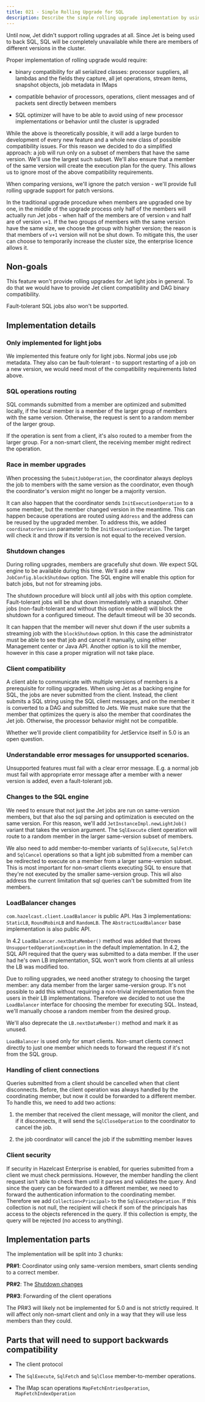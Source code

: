 ```yaml
---
title: 021 - Simple Rolling Upgrade for SQL
description: Describe the simple rolling upgrade implementation by using members with the same version 
---
```


Until now, Jet didn't support rolling upgrades at all. Since Jet is
being used to back SQL, SQL will be completely unavailable while there
are members of different versions in the cluster.

Proper implementation of rolling upgrade would require:

- binary compatibility for all serialized classes: processor suppliers,
  all lambdas and the fields they capture, all jet operations, stream
  items, snapshot objects, job metadata in IMaps

- compatible behavior of processors, operations, client messages and
  of packets sent directly between members

- SQL optimizer will have to be able to avoid using of new processor
  implementations or behavior until the cluster is upgraded

While the above is theoretically possible, it will add a large burden to
development of every new feature and a whole new class of possible
compatibility issues. For this reason we decided to do a simplified
approach: a job will run only on a subset of members that have the same
version. We'll use the largest such subset. We'll also ensure that a
member of the same version will create the execution plan for the query.
This allows us to ignore most of the above compatibility requirements.

When comparing versions, we'll ignore the patch version - we'll provide
full rolling upgrade support for patch versions.

In the traditional upgrade procedure when members are upgraded one by
one, in the middle of the upgrade process only half of the members will
actually run Jet jobs - when half of the members are of version `v` and
half are of version `v+1`. If the two groups of members with the same
version have the same size, we choose the group with higher version; the
reason is that members of `v+1` version will not be shut down. To
mitigate this, the user can choose to temporarily increase the cluster
size, the enterprise licence allows it.

## Non-goals

This feature won't provide rolling upgrades for Jet light jobs in
general. To do that we would have to provide Jet client compatibility
and DAG binary compatibility.

Fault-tolerant SQL jobs also won't be supported.

## Implementation details

### Only implemented for light jobs

We implemented this feature only for light jobs. Normal jobs use job
metadata. They also can be fault-tolerant - to support restarting of a
job on a new version, we would need most of the compatibility
requirements listed above.

### SQL operations routing

SQL commands submitted from a member are optimized and submitted
locally, if the local member is a member of the larger group of members
with the same version. Otherwise, the request is sent to a random member
of the larger group.

If the operation is sent from a client, it's also routed to a member
from the larger group. For a non-smart client, the receiving member
might redirect the operation.

### Race in member upgrades

When processing the `SubmitJobOperation`, the coordinator always deploys
the job to members with the same version as the coordinator, even though
the coordinator's version might no longer be a majority version.

It can also happen that the coordinator sends `InitExecutionOperation`
to a some member, but the member changed version in the meantime. This
can happen because operations are routed using `Address` and the address
can be reused by the upgraded member. To address this, we added
`coordinatorVersion` parameter to the `InitExecutionOperation`. The
target will check it and throw if its version is not equal to the
received version.

### Shutdown changes

During rolling upgrades, members are gracefully shut down. We expect SQL
engine to be available during this time. We'll add a new
`JobConfig.blockShutdown` option. The SQL engine will enable this option
for batch jobs, but not for streaming jobs.

The shutdown procedure will block until all jobs with this option
complete. Fault-tolerant jobs will be shut down immediately with a
snapshot. Other jobs (non-fault-tolerant and without this option
enabled) will block the shutdown for a configured timeout. The default
timeout will be 30 seconds.

It can happen that the member will never shut down if the user submits a
streaming job with the `blockShutdown` option. In this case the
administrator must be able to see that job and cancel it manually, using
either Management center or Java API. Another option is to kill the
member, however in this case a proper migration will not take place.

### Client compatibility

A client able to communicate with multiple versions of members is a
prerequisite for rolling upgrades. When using Jet as a backing engine
for SQL, the jobs are never submitted from the client. Instead, the
client submits a SQL string using the SQL client messages, and on the
member it is converted to a DAG and submitted to Jets. We must make sure
that the member that optimizes the query is also the member that
coordinates the Jet job. Otherwise, the processor behavior might not be
compatible.

Whether we'll provide client compatibility for JetService itself in 5.0
is an open question.

### Understandable error messages for unsupported scenarios.

Unsupported features must fail with a clear error message. E.g. a normal
job must fail with appropriate error message after a member with a newer
version is added, even a fault-tolerant job.

### Changes to the SQL engine

We need to ensure that not just the Jet jobs are run on same-version
members, but that also the sql parsing and optimization is executed on
the same version. For this reason, we'll add
`JetInstanceImpl.newLightJob()` variant that takes the version argument.
The `SqlExecute` client operation will route to a random member in the
larger same-version subset of members.

We also need to add member-to-member variants of `SqlExecute`,
`SqlFetch` and `SqlCancel` operations so that a light job submitted from
a member can be redirected to execute on a member from a larger
same-version subset. This is most important for non-smart clients
executing SQL to ensure that they're not executed by the smaller
same-version group. This wil also address the current limitation that
sql queries can't be submitted from lite members.

### LoadBalancer changes

`com.hazelcast.client.LoadBalancer` is public API. Has 3
implementations: `StaticLB`, `RoundRobinLB` and `RandomLB`. The
`AbstractLoadBalancer` base implementation is also public API.

In 4.2 `LoadBalancer.nextDataMember()` method was added that throws
`UnsupportedOperationException` in the default implementation. In 4.2,
the SQL API required that the query was submitted to a data member. If
the user had he's own LB implementation, SQL won't work from clients at
all unless the LB was modified too.

Due to rolling upgrades, we need another strategy to choosing the target
member: any data member from the larger same-version group. It's not
possible to add this without requiring a non-trivial implementation from
the users in their LB implementations. Therefore we decided to not use
the `LoadBalancer` interface for choosing the member for executing SQL.
Instead, we'll manually choose a random member from the desired group.

We'll also deprecate the `LB.nextDataMember()` method and mark it as
unused.

`LoadBalancer` is used only for smart clients. Non-smart clients connect
directly to just one member which needs to forward the request if it's
not from the SQL group.

### Handling of client connections

Queries submitted from a client should be cancelled when that client
disconnects. Before, the client operation was always handled by the
coordinating member, but now it could be forwarded to a different
member. To handle this, we need to add two actions:

1. the member that received the client message, will monitor the client,
and if it disconnects, it will send the `SqlCloseOperation` to the
coordinator to cancel the job.
   
2. the job coordinator will cancel the job if the submitting member
leaves

### Client security

If security in Hazelcast Enterprise is enabled, for queries submitted
from a client we must check permissions. However, the member handling
the client request isn't able to check them until it parses and
validates the query. And since the query can be forwarded to a different
member, we need to forward the authentication information to the
coordinating member. Therefore we add `Collection<Principal>` to the
`SqlExecuteOperation`. If this collection is not null, the recipient
will check if som of the principals has access to the objects referenced
in the query. If this collection is empty, the query will be rejected
(no access to anything).

## Implementation parts

The implementation will be split into 3 chunks:

**PR#1**: Coordinator using only same-version members, smart clients
sending to a correct member.

**PR#2**: The [Shutdown changes](#shutdown-changes)

**PR#3**: Forwarding of the client operations

The PR#3 will likely not be implemented for 5.0 and is not strictly
required. It will affect only non-smart client and only in a way that
they will use less members than they could.

## Parts that will need to support backwards compatibility

- The client protocol

- The `SqlExecute`, `SqlFetch` and `SqlClose` member-to-member
operations.

- The IMap scan operations `MapFetchEntriesOperation`,
`MapFetchIndexOperation`
